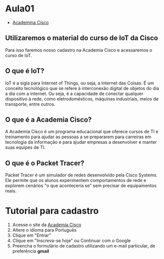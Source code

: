 # Aula01

- [Academina Cisco](https://www.netacad.com/)

## Utilizaremos o material do curso de IoT da Cisco
Para isso faremos nosso cadastro na Academia Cisco e acessaremos o curso de IoT.

## O que é IoT?
IoT é a sigla para Internet of Things, ou seja, a Internet das Coisas. É um conceito tecnológico que se refere à interconexão digital de objetos do dia a dia com a internet. Ou seja, é a capacidade de conectar qualquer dispositivo à rede, como eletrodomésticos, máquinas industriais, meios de transporte, entre outros.

## O que é a Academia Cisco?
A Academia Cisco é um programa educacional que oferece cursos de TI e treinamento para ajudar as pessoas a se prepararem para carreiras em tecnologia da informação e para ajudar empresas a desenvolver e manter suas equipes de TI.

## O que é o Packet Tracer?
Packet Tracer é um simulador de redes desenvolvido pela Cisco Systems. Ele permite que os alunos experimentem comportamentos de rede e explorem cenários "o que aconteceria se" sem precisar de equipamentos reais.

# Tutorial para cadastro
1. Acesse o site da [Academia Cisco](https://www.netacad.com/)
2. Altere o idioma para Português
3. Clique em "Entrar"
4. Clique em "Inscreva-se hoje" ou Continuar com o Google
5. Preencha o formulário de cadastro utilizando um e-mail particular, de preferência **gmail**